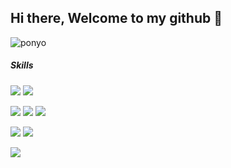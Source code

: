 ## Hi there, Welcome to my github 👋

![ponyo](https://media1.giphy.com/media/v1.Y2lkPTc5MGI3NjExZmpyMWFmcHRod285NjB4ZmVjZHJpMGdkZ21idTcxaWF1cjV0a3M2MSZlcD12MV9pbnRlcm5hbF9naWZfYnlfaWQmY3Q9Zw/Q9NrmGiBbsvfO/giphy.gif)

##### Skills
<img src="https://img.shields.io/badge/JavaScript-323330?style=for-the-badge&logo=javascript&logoColor=F7DF1E" /> <img src="https://img.shields.io/badge/TypeScript-007ACC?style=for-the-badge&logo=typescript&logoColor=white" />

<img src="https://img.shields.io/badge/React-20232A?style=for-the-badge&logo=react&logoColor=61DAFB" /> <img src="https://img.shields.io/badge/next%20js-000000?style=for-the-badge&logo=nextdotjs&logoColor=white" /> <img src="https://img.shields.io/badge/React_Native-20232A?style=for-the-badge&logo=react&logoColor=61DAFB" />

<img src="https://img.shields.io/badge/Node%20js-339933?style=for-the-badge&logo=nodedotjs&logoColor=white" /> <img src="https://img.shields.io/badge/PostgreSQL-316192?style=for-the-badge&logo=postgresql&logoColor=white" />

<img src="https://img.shields.io/badge/Amazon_Web_Services-FF9900?style=for-the-badge&logo=amazonwebservices&logoColor=white" />


<!--
**Abdulrauf10/Abdulrauf10** is a ✨ _special_ ✨ repository because its `README.md` (this file) appears on your GitHub profile.

Here are some ideas to get you started:

- 🔭 I’m currently working on ...
- 🌱 I’m currently learning ...
- 👯 I’m looking to collaborate on ...
- 🤔 I’m looking for help with ...
- 💬 Ask me about ...
- 📫 How to reach me: ...
- 😄 Pronouns: ...
- ⚡ Fun fact: ...
-->
